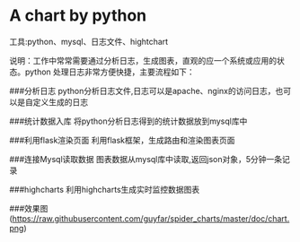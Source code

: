 # A chart by python

工具:python、mysql、日志文件、hightchart

说明：工作中常常需要通过分析日志，生成图表，直观的应一个系统或应用的状态。python 处理日志非常方便快捷，主要流程如下：

###分析日志
python分析日志文件,日志可以是apache、nginx的访问日志，也可以是自定义生成的日志

###统计数据入库
将python分析日志得到的统计数据放到mysql库中

###利用flask渲染页面
利用flask框架，生成路由和渲染图表页面

###连接Mysql读取数据
图表数据从mysql库中读取,返回json对象，5分钟一条记录

###highcharts
利用highcharts生成实时监控数据图表

###效果图
(https://raw.githubusercontent.com/guyfar/spider_charts/master/doc/chart.png)
